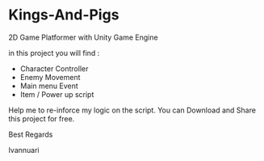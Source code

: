 # Kings-And-Pigs

2D Game Platformer with Unity Game Engine

in this project you will find :
- Character Controller
- Enemy Movement
- Main menu Event
- Item / Power up script

Help me to re-inforce my logic on the script.
You can Download and Share this project for free.

Best Regards

Ivannuari
